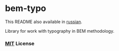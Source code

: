 # bem-typo

This README also available in [russian](https://github.com/verybigman/bem-typo/blob/master/README.ru.md).

Library for work with typography in BEM methodology.

### [MIT](http://en.wikipedia.org/wiki/MIT_License) License
